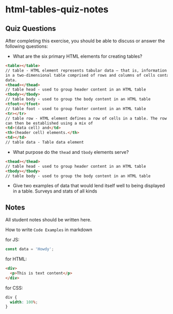 # html-tables-quiz-notes

## Quiz Questions

After completing this exercise, you should be able to discuss or answer the following questions:

- What are the six primary HTML elements for creating tables?

```html
<table></table>
// table - HTML element represents tabular data — that is, information presented
in a two-dimensional table comprised of rows and columns of cells containing
data.
<thead></thead>
// table head - used to group header content in an HTML table
<tbody></tbody>
// table body - used to group the body content in an HTML table
<tfoot></tfoot>
// table foot - used to group footer content in an HTML table
<tr></tr>
// table row - HTML element defines a row of cells in a table. The row's cells
can then be established using a mix of
<td>(data cell) and</td>
<th>(header cell) elements.</th>
<td></td>
// table data - Table data element
```

- What purpose do the `thead` and `tbody` elements serve?

```html
<thead></thead>
// table head - used to group header content in an HTML table
<tbody></tbody>
// table body - used to group the body content in an HTML table
```

- Give two examples of data that would lend itself well to being displayed in a table.
  Surveys and stats of all kinds

## Notes

All student notes should be written here.

How to write `Code Examples` in markdown

for JS:

```javascript
const data = 'Howdy';
```

for HTML:

```html
<div>
  <p>This is text content</p>
</div>
```

for CSS:

```css
div {
  width: 100%;
}
```

